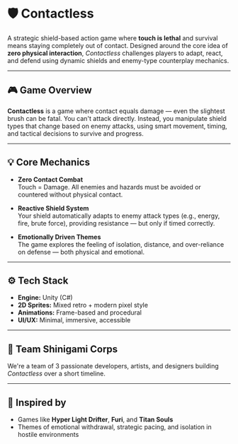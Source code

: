 # 🛡️ Contactless

A strategic shield-based action game where **touch is lethal** and survival means staying completely out of contact. Designed around the core idea of **zero physical interaction**, *Contactless* challenges players to adapt, react, and defend using dynamic shields and enemy-type counterplay mechanics.

---

## 🎮 Game Overview

**Contactless** is a game where contact equals damage — even the slightest brush can be fatal. You can't attack directly. Instead, you manipulate shield types that change based on enemy attacks, using smart movement, timing, and tactical decisions to survive and progress.

---

## 💡 Core Mechanics

- **Zero Contact Combat**  
  Touch = Damage. All enemies and hazards must be avoided or countered without physical contact.

- **Reactive Shield System**  
  Your shield automatically adapts to enemy attack types (e.g., energy, fire, brute force), providing resistance — but only if timed correctly.

- **Emotionally Driven Themes**  
  The game explores the feeling of isolation, distance, and over-reliance on defense — both physical and emotional.

---

## ⚙️ Tech Stack

- **Engine:** Unity (C#)
- **2D Sprites:** Mixed retro + modern pixel style
- **Animations:** Frame-based and procedural
- **UI/UX:** Minimal, immersive, accessible

---

## 🧠 Team Shinigami Corps
We're a team of 3 passionate developers, artists, and designers building *Contactless* over a short timeline.

---

## 🧩 Inspired by

- Games like **Hyper Light Drifter**, **Furi**, and **Titan Souls**
- Themes of emotional withdrawal, strategic pacing, and isolation in hostile environments





